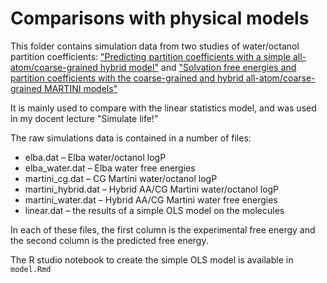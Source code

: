 # Comparisons with physical models

This folder contains simulation data from two studies of water/octanol partition coefficients: ["Predicting partition coefficients with a simple all-atom/coarse-grained hybrid model"](http://pubs.acs.org/doi/abs/10.1021/acs.jctc.5b00963) and ["Solvation free energies and partition coefficients with the coarse-grained and hybrid all-atom/coarse-grained MARTINI models"
](https://link.springer.com/article/10.1007/s10822-017-0059-9)

It is mainly used to compare with the linear statistics model, and was used in my docent lecture "Simulate life!"

The raw simulations data is contained in a number of files:

* elba.dat – Elba water/octanol logP
* elba_water.dat – Elba water free energies
* martini_cg.dat – CG Martini water/octanol logP
* martini_hybrid.dat – Hybrid AA/CG Martini water/octanol logP
* martini_water.dat – Hybrid AA/CG Martini water free energies
* linear.dat – the results of a simple OLS model on the molecules

In each of these files, the first column is the experimental free energy and the second column is the predicted free energy.

The R studio notebook to create the simple OLS model is available in `model.Rmd`
